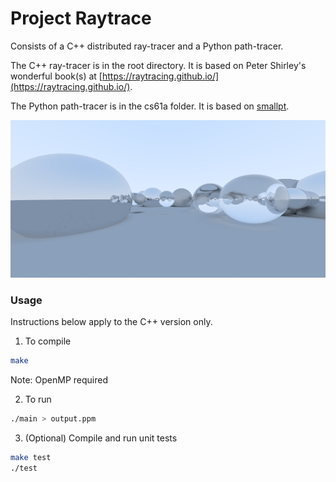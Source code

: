 # Project Raytrace
Consists of a C++ distributed ray-tracer and a Python path-tracer.

The C++ ray-tracer is in the root directory. It is based on Peter Shirley's wonderful book(s) at [https://raytracing.github.io/](https://raytracing.github.io/).

The Python path-tracer is in the cs61a folder. It is based on [smallpt](https://www.kevinbeason.com/smallpt/).

![Sample Output](sample.png)

### Usage
Instructions below apply to the C++ version only.

1. To compile
```bash
make
```
Note: OpenMP required

2. To run
```bash
./main > output.ppm
```

3. (Optional) Compile and run unit tests
```bash
make test
./test
```
